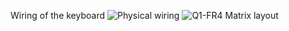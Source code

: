 Wiring of the keyboard
![Physical wiring](https://i.imgur.com/7DqGNIa.jpeg)
![Q1-FR4 Matrix layout](https://i.imgur.com/YoVCM7p.jpeg)
